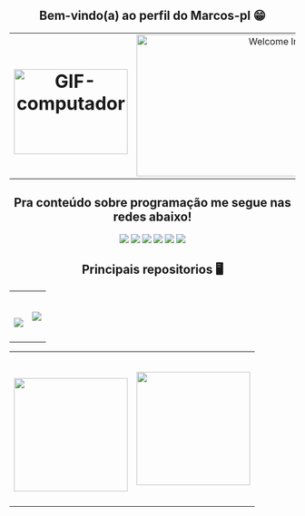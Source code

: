 <h2 align="center" style="width:100%">Bem-vindo(a) ao perfil do Marcos-pl 😁</h2>

<table align="center" style="width:100%">
  <tr>
    <td style="text-align: center; width: 50%;">
      <h1 align="center">
        <img src="https://github.com/user-attachments/assets/e68a0f4d-eb31-49e3-9682-a1a7dc1557d7" alt="GIF-computador" width="200" height="150">
      </h1>
    </td>
    <td style="text-align: center; width: 50%;">
      <img src="https://github.com/user-attachments/assets/9c9507b9-9f70-41b8-a068-85d1f0aa20bb" alt="Welcome Image" width="500" height="250">
    </td>
  </tr>
</table>
 
 
 <h2 align="center" style="width:100%"> Pra conteúdo sobre programação me segue nas redes abaixo!</h2>


<div  align="center" style="width:100%"> 
  <a href="/" target="_blank"><img src="https://img.shields.io/badge/YouTube-FF0000?style=for-the-badge&logo=youtube&logoColor=white" target="_blank"></a>
  <a href="https://www.instagram.com/marcos_pl44/profilecard/?igsh=MWpicndyMW1tZzV2dg==" target="_blank"><img src="https://img.shields.io/badge/-Instagram-%23E4405F?style=for-the-badge&logo=instagram&logoColor=white" target="_blank"></a>
 	<a href="https://www.twitch.tv/rafaballerinii" target="_blank"><img src="https://img.shields.io/badge/Twitch-9146FF?style=for-the-badge&logo=twitch&logoColor=white" target="_blank"></a>
 <a href="https://discord.gg/wagxzStdcR" target="_blank"><img src="https://img.shields.io/badge/Discord-7289DA?style=for-the-badge&logo=discord&logoColor=white" target="_blank"></a> 
  <a href = "mailto:contatorafaballerini@gmail.com"><img src="https://img.shields.io/badge/-Gmail-%23333?style=for-the-badge&logo=gmail&logoColor=white" target="_blank"></a>
  <a href="https://www.linkedin.com/in/rafaella-ballerini-45875016a" target="_blank"><img src="https://img.shields.io/badge/-LinkedIn-%230077B5?style=for-the-badge&logo=linkedin&logoColor=white" target="_blank"></a> 
  
</div>

<h2 align="center">
    Principais repositorios 🖥
</h2>

<table align="center" style="width:100%">
  <tr>
    <td style="text-align: center; width: 50%;">
      <h1 align="center">
        <img align="center" src="https://github-readme-stats.vercel.app/api/pin/?username=anuraghazra&repo=github-readme-stats&cache_seconds=86400&theme=shadow_green" />
      </h1>
    </td>
    <td style="text-align: center; width: 50%;">
      <img align="center" src="https://github-readme-stats.vercel.app/api/pin/?username=anuraghazra&repo=github-readme-stats&cache_seconds=86400&theme=shadow_green" />
    </td>
  </tr>
</table>


<table align="center" style="width:100%">
  <tr>
    <td style="text-align: center; width: 50%;">
      <h1 align="center">
        <img  height=200 align="center" src="https://github-readme-stats.vercel.app/api?username=anuraghazra&show_icons=true&theme=transparent" />
      </h1>
    </td>
    <td style="text-align: center; width: 50%;">
      <img height=200 align="center" src="https://github-readme-stats.vercel.app/api/top-langs?username=Marcos-pl&show_icons=true&theme=transparent" />
    </td>
  </tr>
</table>



